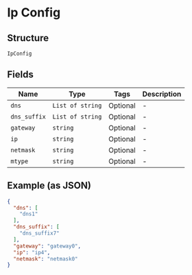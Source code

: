 
# Ip Config

## Structure

`IpConfig`

## Fields

| Name | Type | Tags | Description |
|  --- | --- | --- | --- |
| `dns` | `List of string` | Optional | - |
| `dns_suffix` | `List of string` | Optional | - |
| `gateway` | `string` | Optional | - |
| `ip` | `string` | Optional | - |
| `netmask` | `string` | Optional | - |
| `mtype` | `string` | Optional | - |

## Example (as JSON)

```json
{
  "dns": [
    "dns1"
  ],
  "dns_suffix": [
    "dns_suffix7"
  ],
  "gateway": "gateway0",
  "ip": "ip4",
  "netmask": "netmask0"
}
```

